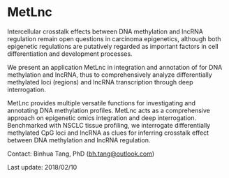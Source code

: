 # MetLnc

Intercellular crosstalk effects between DNA methylation and lncRNA regulation remain open questions in carcinoma epigenetics, although both epigenetic regulations are putatively regarded as important factors in cell differentiation and development processes.

We present an application MetLnc in integration and annotation of for DNA methylation and lncRNA, thus to comprehensively analyze differentially methylated loci (regions) and lncRNA transcription through deep interrogation.

MetLnc provides multiple versatile functions for investigating and annotating DNA methylation profiles. MetLnc acts as a comprehensive approach on epigenetic omics integration and deep interrogation. Benchmarked with NSCLC tissue profiling, we interrogate differentially methylated CpG loci and lncRNA as clues for inferring crosstalk effect between DNA methylation and lncRNA regulation.

Contact: Binhua Tang, PhD (bh.tang@outlook.com)

Last update: 2018/02/10

